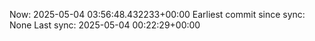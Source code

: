 Now: 2025-05-04 03:56:48.432233+00:00 Earliest commit since sync: None Last sync: 2025-05-04 00:22:29+00:00
